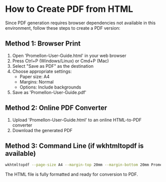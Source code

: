 
# How to Create PDF from HTML

Since PDF generation requires browser dependencies not available in this environment, 
follow these steps to create a PDF version:

## Method 1: Browser Print
1. Open 'Promellon-User-Guide.html' in your web browser
2. Press Ctrl+P (Windows/Linux) or Cmd+P (Mac)
3. Select "Save as PDF" as the destination
4. Choose appropriate settings:
   - Paper size: A4
   - Margins: Normal
   - Options: Include backgrounds
5. Save as 'Promellon-User-Guide.pdf'

## Method 2: Online PDF Converter
1. Upload 'Promellon-User-Guide.html' to an online HTML-to-PDF converter
2. Download the generated PDF

## Method 3: Command Line (if wkhtmltopdf is available)
```bash
wkhtmltopdf --page-size A4 --margin-top 20mm --margin-bottom 20mm Promellon-User-Guide.html Promellon-User-Guide.pdf
```

The HTML file is fully formatted and ready for conversion to PDF.
